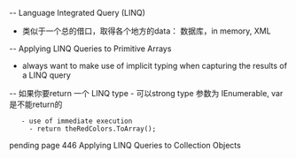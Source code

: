 -- Language Integrated Query (LINQ) 
   - 类似于一个总的借口，取得各个地方的data： 数据库，in memory, XML
   
-- Applying LINQ Queries to Primitive Arrays
   - always want to make use of implicit typing when capturing the results of a LINQ query
   
   -- 如果你要return 一个 LINQ type
       - 可以strong type 参数为  IEnumerable<string>, var是不能return的 
       
       - use of immediate execution
         - return theRedColors.ToArray();
      
       
   pending page 446 Applying LINQ Queries to Collection Objects
   
   
   
   
   
   
   
   
   
   
   
   
   
   
